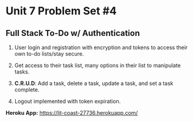 # Unit 7 Problem Set #4
## Full Stack To-Do w/ Authentication

1. User login and registration with encryption and tokens to access their own to-do lists/stay secure.

2. Get access to their task list, many options in their list to manipulate tasks.

3. **C.R.U.D**: Add a task, delete a task, update a task, and set a task complete.

4. Logout implemented with token expiration.

**Heroku App:** https://lit-coast-27736.herokuapp.com/
